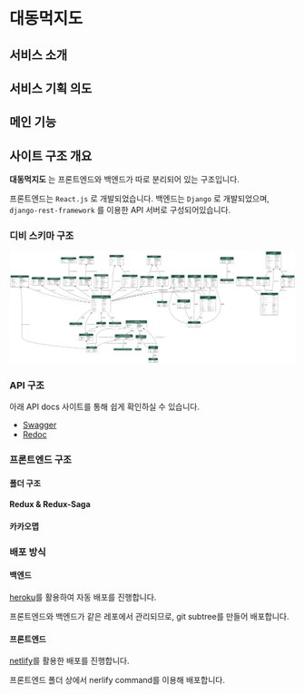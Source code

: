 # 대동먹지도

## 서비스 소개


## 서비스 기획 의도


## 메인 기능


## 사이트 구조 개요

**대동먹지도** 는 프론트엔드와 백엔드가 따로 분리되어 있는 구조입니다.

프론트엔드는 `React.js` 로 개발되었습니다.
백엔드는 `Django` 로 개발되었으며, `django-rest-framework` 를 이용한 API 서버로 구성되어있습니다.

### 디비 스키마 구조
![디비 스키마](../backend/models.png)

### API 구조

아래 API docs 사이트를 통해 쉽게 확인하실 수 있습니다.
- [Swagger](https://daedong-food-map-api.herokuapp.com/swagger/)
- [Redoc](https://daedong-food-map-api.herokuapp.com/redoc/)

### 프론트엔드 구조

#### 폴더 구조

#### Redux & Redux-Saga

#### 카카오맵

### 배포 방식

#### 백엔드
[heroku](https://www.heroku.com/)를 활용하여 자동 배포를 진행합니다.

프론트엔드와 백엔드가 같은 레포에서 관리되므로, git subtree를 만들어 배포합니다.

#### 프론트엔드

[netlify](https://www.netlify.com/)를 활용한 배포를 진행합니다.

프론트엔드 폴더 상에서 nerlify command를 이용해 배포합니다.
